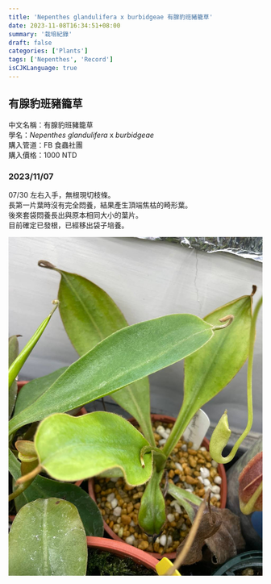```yaml
---
title: 'Nepenthes glandulifera x burbidgeae 有腺豹班豬籠草'
date: 2023-11-08T16:34:51+08:00
summary: '栽培紀錄'
draft: false
categories: ['Plants']
tags: ['Nepenthes', 'Record']
isCJKLanguage: true
---
```


## 有腺豹班豬籠草

中文名稱：有腺豹班豬籠草  
學名：*Nepenthes glandulifera* x *burbidgeae*  
購入管道：FB 食蟲社團  
購入價格：1000 NTD  

### 2023/11/07

07/30 左右入手，無根現切枝條。  
長第一片葉時沒有完全悶養，結果產生頂端焦枯的畸形葉。  
後來套袋悶養長出與原本相同大小的葉片。  
目前確定已發根，已經移出袋子培養。  

![2023-11-07](./images/2023-11-07.jpg)
